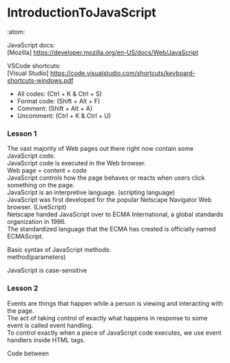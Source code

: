 # IntroductionToJavaScript
:atom:

JavaScript docs:<br/>
[Mozilla] https://developer.mozilla.org/en-US/docs/Web/JavaScript<br/>

VSCode shortcuts:<br/>
[Visual Studio] https://code.visualstudio.com/shortcuts/keyboard-shortcuts-windows.pdf<br/>
 * All codes: (Ctrl + K & Ctrl + S)<br/>
 * Format code: (Shift + Alt + F)<br/>
 * Comment: (Shift + Alt + A)<br/>
 * Uncomment: (Ctrl + K & Ctrl + U)<br/>

### Lesson 1

The vast majority of Web pages out there right now contain some JavaScript code.<br/>
JavaScript code is executed in the Web browser.<br/>
Web page = content + code<br/>
JavaScript controls how the page behaves or reacts when users click something on the page.<br/>
JavaScript is an interpretive language. (scripting language)<br/>
JavaScript was first developed for the popular Netscape Navigator Web browser. (LiveScript)<br/>
Netscape handed JavaScript over to ECMA International, a global standards organization in 1996.<br/>
The standardized language that the ECMA has created is officially named ECMAScript.<br/>

Basic syntax of JavaScript methods:<br/>
method(parameters)<br/>

JavaScript is case-sensitive<br/>

### Lesson 2

Events are things that happen while a person is viewing and interacting with the page.<br/>
The act of taking control of exactly what happens in response to some event is called event handling.<br/>
To control exactly when a piece of JavaScript code executes, we use event handlers inside HTML tags.

Code between <script> tags executes when the page first opens in the browser.<br/>
Functions are placed between <script> tags in the head section.<br/>
Each function is identified by the word function followed by a name.<br/>
Functions are executed when called by event handlers in tags.

A span is an inline element that's only as wide as the characters contained within it.

In inline JavaScript, the outermost quotation marks after the event handler should match.

Each line of code in a JavaScript can end in a line break, or a semicolon, or both.

Events:
* onmouseover
* onclick
* oncontextmenu
* ondblclick

Basic syntax of JavaScript methods:<br/>
```javascript
function name(){
//code
}
```

Debugging JavaScript:<br/>
The browser will always try to execute your JavaScript code.<br/>
You can use console.log() to display JavaScript values in the debugger window<br/>
You can set breakpoints in the JavaScript code.

Enable JavaScript:<br/>
https://www.enable-javascript.com/

### Lesson 3

JavaScript is object-oriented<br/>
It's designed to allow you to treat a Web page as though it were a collection of actual objects in the real world.

Document Object Model (DOM)<br/>
DOM is essentially a set of rules and words you use to access and manipulate things on a Web page.<br/>
DOM defines the names used to refer to many aspects of the environment in which a Web page is showing.<br/>
A Web page is a document.<br/>
The DOM represents that same document so it can be manipulated.<br/>
Which can be modified with a scripting language such as JavaScript.

Objects:
 * screen
 * window
 * navigator
 * location
 * document

Different objects in the object model have different properties and methods.<br/>
Properties are characteristics of the object.<br/>
Methods are things that the object can do.

Basic syntax of JavaScript properties:<br/>
```javascript
object.property
```

Control refers to any element on the page with which a user can interact.

Textbox control:
```html
<label for="username">Enter Username:</label>
<input type="text" id="username">
```

Button control:<br/>
```html
<input type="button" value="Go" onclick="alert('Hello ' + document.getElementById('username').value)" >
```

A literal is a value that never changes<br/>
A variable is a value that can vary

Variable name rules:
 * must start with a letter or an underscore character
 * after the first character, the name can contain any letters, numbers, an underscore, or a hyphen
 * cannot contain blank spaces
 * only punctuation characters allowed are the hyphen and underscore
 * cannot be a reserved word

### Lesson 4

Strings:<br/>
You can actually store anything as a string.<br/>
Unless you want to perform arithmetic (or date arithmetic).
```javascript
var name="Hello string"
```

Numbers:<br/>
Numbers in JavaScript (and all programming languages) are quantities. (scalar values)<br/>
The term "scalar" comes from linear algebra, where it is used to differentiate a single number from a vector or matrix.<br/>
Which you can perform arithmetic calculations.<br/>
You can only do arithmetic with numbers.<br/>
You can store an invalid number as a string.<br/>
You can't store ZIP codes, Social Security numbers, or phone numbers as numbers, but they're not true numbers in the sense of being scalar values.<br/>

Number rules:
 * can contain digits (0-9) and one decimal point (period)
 * the first character in front of the number can be a hyphen to indicate a negative number
 * cannot contain commas, spaces, parentheses, embedded hyphens, or dollar signs
 * never use quotation marks with numbers

toFixed( ) Function:
```javascript
number.toFixed( value )
```
Used to format a number using fixed-point notation.

Dates:<br/>
You can also do date arithmetic (date x days from now, the number of days between two dates)
```javascript
var name = new Date(1999,0-11,1-31)
var halloween = new Date("October 31 2013")
var valentines = new Date("February 14 2015 18:35:00")
```

When you get down to the level of the actual CPU that's doing the math and managing the lists, it's actually more efficient to use zero-based lists, which in turn make the code run faster.

Boolean Values:<br/>
If you assign a value other than true or false, the value you assign will be converted to true or false.<br/>
Any text in quotation marks to a Boolean value will set the value to true.<br/>
False values: (0, -0, null, "", undefined, NaN), any other value will set the value to true.

if Statements:<br/>
if must be typed in lowercase.

```javascript
if (condition) code to execute;
```

### Lesson 5

String Concatenation:<br/>
we can assign strings to a variable and use concatenation to combine the variable to another string.<br/>
use the + operator
```javascript
let myPet = 'dog';
console.log('My favorite animal is the ' + myPet + '.');
```

URI (Uniform Resource Identifier):<br/>
a string that refers to a resource. (URL)<br/>
URNs, by contrast, refer to a resource by a name, in a given namespace, such as the ISBN of a book

UTF-8 (UCS Transformation Format 8):<br/>
World Wide Web's most common character encoding.<br/>
Each character is represented by one to four bytes.<br/>
UTF-8 is backward-compatible with ASCII and can represent any standard Unicode character.

URLs must contain only a special subset of ASCII characters:<br/>
Alphanumeric-
```
a b c d e f g h i j k l m n o p q r s t u v w x y z A B C D E F G H I J K L M N O P Q R S T U V W X Y Z 0 1 2 3 4 5 6 7 8 9 
```
Unreserved-
```
- _ . ~
```
Reserved-
```
! * ' ( ) ; : @ & = + $ , / ? % # [ ]
```


encodeURIComponent() function:<br/>
makes the text that the user typed more palatable as a URL<br/>
makes the URLs more compatible with older computers that had limited character sets or didn't treat spaces the same as more modern computers do.<br/>
encodes a URI by replacing each instance of certain characters by one, two, three, or four escape sequences representing the UTF-8 encoding of the character<br/>
(will only be four escape sequences for characters composed of two "surrogate" characters)
```javascript
// encodes characters such as ?,=,/,&,:
console.log(encodeURIComponent('?x=шеллы'));
// expected output: "%3Fx%3D%D1%88%D0%B5%D0%BB%D0%BB%D1%8B"

console.log(encodeURIComponent('?x=test'));
// expected output: "%3Fx%3Dtest"


//encodeURI() function encodes special characters, except: , / ? : @ & = + $ #

//encodeURIComponent() function encodes special characters 
//and in additional the characters which encodeURI doesn't encode
```

Drop-Down List:<br/>
select tag placed where you want the control to appear on the page.
```javascript
<select id="dropdown"> 
      <option value="1">Bing</option> 
      <option value="2" selected>Google</option> 
    </select>
```

### Lesson 6

HTML5 lets you play audio from the browser without plug-ins

Two audio formats that are free of any patent encumbrances are MP3 and OGG. <br/>
All HTML5-compatible browsers support at least one of these formats. <br/>
Developers offer two copies of every sound file used by their page or application.<br/>
Public domain sound files you can use freely.

See if the browser supports HTML5 audio<br/>
object detection<br/>
Determine whether or not the user's browser is capable of handling the code you intend to use
```javascript
if (window.HTMLAudioElement) {
}
```
window.HTMLAudioElement property<br/>
returns true if the browser can handle HTML5 audio

define a player for playing audio files<br/>
Creating an audio object
```javascript
var myAudioFile = document.createElement('audio');
```

Determine whether the browser can play MP3 sound files or OGG sound files<br/>
.canPlayType Property<br/>
Determine which type of file the browser can play.<br/>
returns "" (a zero-length string) if the browser can't play that file type. <br/>
Otherwise, it'll return maybe or probably.

MP3<br/>
audio/mpeg
OGG<br/>
audio/ogg; codecs="vorbis"

codec is short for compressor/decompressor<br/>
The component of the format that indicates the algorithm used to compress the file. <br/>
The same algorithm decompresses the file for playback.

setAttribute Method<br/>
lets you set the value of any attribute in any tag via JavaScript<br/>
HTML attributes are things inside HTML tags that provide information about that tag.
```javascript
element.setAttribute(attributename,value)
```
element:<br/>
set or change the attribute or variable for a specific element that's already been identified with a getElementById() attribute
attributename:<br/>
assign a value<br/>
must be a valid attribute for the tag type<br/>
value:<br/>
value you want to assign to the attribute

### Lesson 7

Global Variables<br/>
defined outside of functions<br/>
they can be used by any function without passing them to the function as parameters<br/>
a variable that is declared in the global scope<br/>
a variable that is visible from all other scopes

Local Variable<br/>
defined within functions<br/>
They have local scope, which means that they can only be used within the functions that define them.

Scope (lifespan)<br/>
The current context of execution<br/>
The context in which values and expressions are "visible" or can be referenced.<br/>
The scope of a variable defines what other code on the page can access the contents of a variable. 

Variables and the values assigned to them are stored in memory (RAM).<br/>
You'd need to create thousands of variables in a single page for them to have any noticeable impact on the speed or memory of modern devices.

indexOf method<br/>
finding the starting point of a small string contained within a larger string<br/>
value returned by the indexOf method is -1 if smallstring doesn't exist in the larger string at all<br/>
location is zero-based
```javascript
largestring.indexOf(smallstring)
```

substring<br/>
method returns the part of the string between the start and end indexes, or to the end of the string.
```javascript
string.substr(startposition,length)

const str = 'Mozilla';

console.log(str.substring(1, 3));
// expected output: "oz"

console.log(str.substring(2));
// expected output: "zilla"
```

slice<br/>
method returns a shallow copy of a portion of an array into a new array object selected from begin to end <br/>
(end not included) where begin and end represent the index of items in that array.
```javascript
string.slice(start)
```

parseInt(string)<br/>
Returns the integer portion of string as a number (if possible)<br/>
integer always a whole number with no decimal point<br/>
parseInt function always truncates the decimal portion of a number. <br/>
It never rounds numbers

parseFloat(string)<br/>
Returns the floating point portion of a string as a number (if possible)<br/>
floating point number can have a decimal portion

the string can only be converted to a number if the string starts with a numeric digit (0-9), a hyphen (minus sign), or a dot (decimal point)<br/>
If the string to convert can't be converted to a number, then the function returns NaN, which means "not a number."

Converting Numbers to String<br/>
toString() method returns a string representing the specified Number object
```javascript
function hexColour(c) {
  if (c < 256) {
    return Math.abs(c).toString(16);
  }
  return 0;
}

console.log(hexColour(233));
// expected output: "e9"

console.log(hexColour('11'));
// expected output: "b"
```

You can also concatenate, with a + sign, the number to some string. <br/>
It can even be an empty string

### Lesson 8

Arrays <br/>
a list of items<br/>
Arrays are list-like objects whose prototype has methods to perform traversal and mutation operations. <br/>
Neither the length of a JavaScript array nor the types of its elements are fixed.<br/>
it must start with a letter and cannot contain spaces or special characters<br/>
Make reference to an array element with a subscript (sub) in square brackets.<br/>
starting at 0 (zero) with the first item on the left<br/>
For a multidimensional array, specify additional subscripts.
```javascript
var color = new Array();
color[0]="Red";
color[1]="Green";
color[2]="Blue";

var color2=new Array("Red","Green","Blue");

var color3 = new Array();
var color3=["Red","Green","Blue"];
```

Array Length<br/>
returns a number indicating how many elements are in the array.
```javascript
arrayname.length
```

Array Sort()<br/>
organizes the elements into ascending order (alphabetical order)

Array Reverse()<br/>
reverses whatever order elements happen to be in at the moment<br/>
If you apply a .reverse() right after a .sort(), you'll get a descending sort order, Z-A. 

For Loops<br/>
repeating a loop a predetermined number of times
```javascript
for (start; condition; increment) {
 code to be executed
}
``` 
You can use ++ to increment the value by one, or -- to decrement the value by 1.

While Loops<br/>
loops repeat one or more lines of code as long as some condition remains true
```javascript
while (condition) {
 code to be executed
}
```

do while loop
```javascript
do {
 code to be executed
} while (condition)
```

Switch Statement
```javascript
switch(value)
{
case x1:
  code to execute;
  break;
case x2:
  code to execute;
  break;
default:
  code to execute;
}
```

Ternary Operator<br/>
conditional operator<br/>
shorthand notation for making small, simple if decisions, usually just to assign a value to a variable
```javascript
condition ? return if true : return if false;

var age = 64
var admission = "Your cost: $" + (age < 60 ? "7.50" : "5.00");
```

== operator<br/>
returns true if the values being compared are equal

=== operator<br/>
returns true only if the values and the data types being compared are the same

testing and debugging code<br/>
console.write()<br/>
console.log()<br/>
alert()

### Lesson 9

JavaScript Timers (timing events)<br/>
put time delays on code execution<br/>
passage of time, rather than a mouse click or other user activity, causes the event<br/>
Timing events are also used for slideshows and many kinds of animated transition events.


setTimeout("function", milliseconds)<br/>
Executes the named function once, after waiting the number of seconds specified by milliseconds.<br/>
call some function once, after a time delay.

setInterval("function", milliseconds)<br/>
Executes code or a function repeatedly at specific time intervals. <br/>
It's kind of like a loop but with a time delay each time through the loop.<br/>
call some function repeatedly, with a time delay between each call.

Half a second = 500 milliseconds

```javascript
var name = setInterval("function", milliseconds):

//clearInterval or clearTimeout to stop the timer
clearInterval(name)
clearTimeout(name)
```

window.onload()<br/>
Make sure everything is loaded<br/>
The onload event occurs when an object has been loaded.<br/>
The load event fires when a given resource has loaded.<br/>
call some function or execute some code after the entire Web page has been fully downloaded.
```javascript
window.onload = function() {
   JavaScript code to execute on page load;
}
```

CSS style classes<br/>
transition property that allows you to animate the application of a CSS property by extending the time it takes for the property to be applied.

CSS fadein 
``` CSS
/* Style to fadein */
    .fadein {
      opacity: 1;
      transition: all ease-out 0.25s;
    }
```

CSS fadeout 
``` CSS
/* Style to fadeout */
    .fadeout {
      opacity: 0;
      transition: all ease-out 0.25s;
    }
```

The opacity property specifies the opacity/transparency of an element.
```CSS
img {
  opacity: 0.5;
}

img:hover {
  opacity: 1.0;
}
```

CSS .class Selector<br/>
selects elements with a specific class attribute
```CSS
//class="intro"

.intro {
  background-color: yellow;
}
```

jQuery<br/>
The most famous and most widely-used JavaScript library

### Lesson 10

Downloading jQuery https://jquery.com/download/

Google CDN https://developers.google.com/speed/libraries/devguide#jquery

Microsoft CDN https://www.asp.net/ajax/cdn#jQuery_Releases_on_the_CDN_0


jQuery <br/>
jQuery is a JavaScript library<br/>
make it much easier to use JavaScript<br/>
a library of prewritten JavaScript code that allows you to do more with JavaScript using relative short, simple code<br/>
jQuery's motto is Write less, do more<br/>
jQuery is a free external file of JavaScript code that you can use in your own site for free<br/>
jQuery takes a lot of common tasks that require many lines of JavaScript code to accomplish, and wraps them into methods that you can call with a single line of code.<br/>
jQuery also simplifies a lot of the complicated things from JavaScript, like AJAX calls and DOM manipulation

The jQuery library contains the following features:<br/>
 * HTML/DOM manipulation
 * CSS manipulation
 * HTML event methods
 * Effects and animations
 * AJAX
 * Utilities

Versions 

Version1<br/>
Versions that start with 1 continue to provide support for Internet Explorer versions 6, 7, and 8

Version2<br/>
Versions starting with 2 offer all the same tools and capabilities that versions starting 1<br/>
Version 2 does not include code that allows all jQuery features to work in those older Internet Explorer versions 6, 7, and 8

MinVersion<br/>
minified or min version<br/>
everything that can be done to minimize the file size has been done<br/>
The production version removes all of the line breaks and indents to make the file smaller and faster


internal JavaScript code <br/>
JavaScript code is "inside" the page in which it's executed 

external JavaScript code<br/>
Any JavaScript code can be stored in an external file and linked to the current page using a <script src="..."> tag<br/>
put the JavaScript code in its own separate file, then just link each page to the external file<br/>
To link to an external JavaScript file, you use a <script> tag with an src (source) attribute
```javascript
<script src="path"></script>
```

CDN (Content Development Network)<br/>
a system of distributed servers (network) that deliver pages and other web content to a user, based on the geographic locations of the user, the origin of the webpage and the content delivery server<br/>
most people use jQuery from a CDN<br/>
As an alternative to downloading and serving the file yourself, you can serve it from a CDN (Content Development Network)
```javascript
//Google's CDN
<script src="//ajax.googleapis.com/ajax/libs/jquery/1.9.1/jquery.min.js">
</script>

//Microsoft's CDN
<script src="http://ajax.aspnetcdn.com/ajax/jquery/jquery-1.9.1.min.js">
</script>
```

Using jQuery <br/>
use the $ symbol<br/>
Some people think of the dollar sign as meaning using jQuery or get from the jQuery library or just get<br/>
the $ is basically telling the Web browser to look in the jQuery library for the JavaScript code to execute<br/>
it's important that any elements in the page that are affected by jQuery code actually exist in the page, fully rendered on the screen, before jQuery attempts to act on the element.

anonymous function<br/>
one or more lines of code that are executed in sequence<br/>
called an anonymous function because it doesn't have a specific name

document.ready<br/>
Virtually all jQuery code that you write yourself should be placed inside a $(document).ready(function () { . . . }); block. <br/>
jQuery syntax for when the page is fully loaded and ready<br/>
jQuerys way of saying Let the entire page load before trying to execute any jQuery code<br/>
the document.ready code is always the same<br/>
all of the jQuery code on a page is typically placed inside the curly braces and parens of the document.ready block (or its shorthand equivalent)

```javascript
<script>
$(document).ready(function() {
 // jQuery code to execute after page load
});
</script>
```

All the jQuery code for any given page is usually placed inside the curly braces and parentheses of that block to ensure that none of the code tries to execute before the page is ready for code execution

```javascript
<script>
$(function() {
  // jQuery code to execute after page load
});
</script>
```
The longer document.ready() syntax at least gives you some clue as to what the code means.


Writing jQuery Code<br/>
you rely on the $ to call prewritten code from the jQuery library
```javascript
$("selector").event(function(){
  code to execute;
 }); 
```

selector <br/>
the element, or type of element, that will call the code<br/>
having the option to write code that applies to multiple elements on the page is one of jQuery's best features<br/>
you can put just about any CSS selector in place of selector to apply the code to any number of elements on a page, just as you can use CSS selectors to apply

event <br/>
the name of the action that, when performed on the element or element type, will call the code

jQuery Selectors<br/>
describes the element or elements that trigger an event or are acted upon by jQuery<br/>
If the selector matches an element type, then the code applies to all elements of that type<br/>
selector naming scheme similar to CSS<br/>
selector syntax that you use to target the function is the same as the selector syntax that you use for targeting CSS style rules

In CSS, you can use # in a selector to apply the style to the element that has that ID name. <br/>
The same concept applies to jQuery.

best of both worlds with selectors<br/>
write a jQuery function that applies to any one element on the page, or to many elements

jQuery Events<br/>
describes an action that must be performed to fire (execute) the jQuery code

jQuery Special Effects<br/>
built-in effects<br/>
jQuery effects are written to work even with older Web browsers<br/>
The ability to apply JavaScript in much the same way you can apply CSS is one of jQuery's best features
```javascript
$("selector").effect(value);
```
value is optional and can be omitted.<br/>
If included, it has to be a valid jQuery keyword, like slow or fast, or a number expressing the number of milliseconds.

### Lesson 11

Collapsible Panel control<br/>
common control in modern Web pages and mobile apps<br/>
basically a bar that shows some brief text information, click or tap the bar<br/>
causing a panel to slide down and display the detailed information

event handler<br/>
event handlers in jQuery are different from event handlers in JavaScript<br/>
inside the document.ready block:
```javascript
$(document).ready(function () {
            $('elements(s)').event(function () {
                
            });
        });
```

elements <br/>
replaced with a selector that identifies the element or elements to which the CSS class should be applied

toggle<br/>
used for any value that can switch between two states

.toggleClass<br/>
allows it to switch between CSS style classes

slideToggle<br/>
allows you to control the speed at which an element on the page slides down into view or slides back up out of view

next method<br/>
gets the next element below any specified element<br/>
returns an object with two properties done and value. <br/>
You can also provide a parameter to the next method to send a value to the generator.

Accordion Control<br/>
fairly common in mobile apps, and are also sometimes used in websites<br/>
like a stack of collapsible panels

conditions in jQuery<br/>
the syntax is exactly the same as getting JavaScript to do it

$(element).is(':hidden') <br/>
Returns true if the specified element is hidden. Otherwise, it returns false.

$(element).is(':visible') <br/>
Returns true if the specified element is visible. Otherwise, it returns false.

jQuery plug-ins<br/>
incorporate code that's been developed and tested by others into your own site

### Lesson 12

jQuery plugins<br/>
jQuery code written by someone else that you can "plug in" to your page<br/>
There is no government or private company running quality control on them to make sure they all meet some predefined standard or come with user-friendly instructions

jQuery Plugin Registry: https://plugins.jquery.com/

Roundabout <br/>
a jQuery responsive touch carousel<br/>
https://github.com/kenwheeler/roundabout

responsive<br/>
it scales well to the user's browser window, which generally means it's good for all sizes of screens

carousel <br/>
a slider type of control

Free as in Bacon<br/>
Years ago, when open source and shared software were in their infancy, people use to say that the code was free as in free beer.<br/>
http://wiki.c2.com/?FreeAsInBeer

MIT and GPL licenses<br/>
you can use it in your site and not claim to be the owner, author, or copyright holder